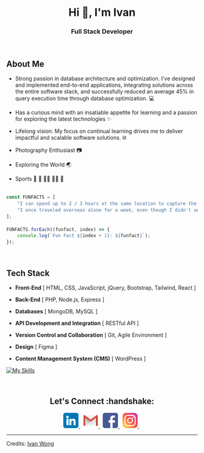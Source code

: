 <h1 align="center">Hi 👋, I'm Ivan</h1>
<h3 align="center">Full Stack Developer</h3><br>

## About Me

- Strong passion in database architecture and optimization. I've designed and implemented end-to-end applications, integrating solutions across the entire software stack, and successfully reduced an average 45% in query execution time through database optimization. 💻

- Has a curious mind with an insatiable appetite for learning and a passion for exploring the latest technologies ✨

- Lifelong vision: My focus on continual learning drives me to deliver impactful and scalable software solutions. 🌐

- Photography Enthusiast 📷
  
- Exploring the World 🌏

- Sports 🏸 🎾 🧗‍♂️ 🏊‍♂️ 🏃

```javascript

const FUNFACTS = [
    "I can spend up to 2 / 3 hours at the same location to capture the perfect picture of a scenery or attraction, while most people only stay for 5 minutes.",
    "I once traveled overseas alone for a week, even though I didn't understand the language at all."
];

FUNFACTS.forEach((funfact, index) => {
    console.log(`Fun Fact ${index + 1}: ${funfact}`);
});

```

<br>
<h2>Tech Stack</h2>

- <b>Front-End</b> [ HTML, CSS, JavaScript, jQuery, Bootstrap, Tailwind, React ]

- <b>Back-End</b> [ PHP, Node.js, Express ]

- <b>Databases</b> [ MongoDB, MySQL ]

- <b>API Development and Integration</b> [ RESTful API ]

- <b>Version Control and Collaboration</b> [ Git, Agile Environment ]

- <b>Design</b> [ Figma ]

- <b>Content Management System (CMS)</b> [ WordPress ]

[![My Skills](https://skillicons.dev/icons?i=react,express,nodejs,php,html,css,bootstrap,tailwind,js,jquery,mongodb,mysql,figma,git,wordpress&perline=8)](https://skillicons.dev)

<br>
<h2 align="center">Let's Connect :handshake:</h2>
<p align="center">
<a href="https://www.linkedin.com/in/yitmengwong/">
  <img src="https://github.com/yitmeng00/yitmeng00/blob/c6fa27ad94d0ead851a5bb4745a8ccd0f8d47a4b/images/linkedin.png" alt="LinkedIn" height="40" width="40">
</a>&nbsp;
<a href="mailto:ivanwong810520@gmail.com">
  <img src="https://github.com/yitmeng00/yitmeng00/blob/c6fa27ad94d0ead851a5bb4745a8ccd0f8d47a4b/images/gmail.png" alt="Gmail" height="40" width="40">
</a>&nbsp;
<a href="https://www.facebook.com/yitmeng0207/">
  <img src="https://github.com/yitmeng00/yitmeng00/blob/c6fa27ad94d0ead851a5bb4745a8ccd0f8d47a4b/images/facebook.png" alt="Facebook" height="40" width="40">
</a>&nbsp;
<a href="https://www.instagram.com/yitmeng_w/">
  <img src="https://github.com/yitmeng00/yitmeng00/blob/c6fa27ad94d0ead851a5bb4745a8ccd0f8d47a4b/images/instagram.png" alt="Instagram" height="40" width="40">
</a>&nbsp;
</p>

---
Credits: [Ivan Wong](https://github.com/yitmeng00)
